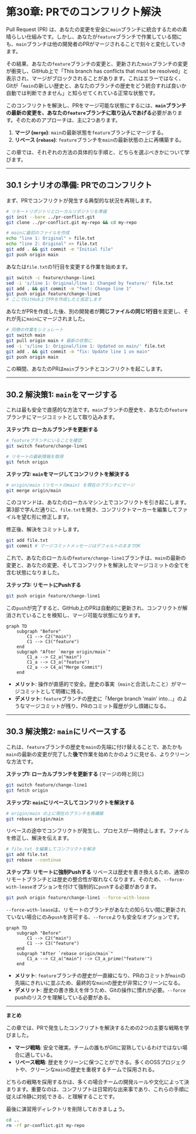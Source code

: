 # 第30章: PRでのコンフリクト解決

Pull Request (PR) は、あなたの変更を安全に`main`ブランチに統合するための素晴らしい仕組みです。しかし、あなたが`feature`ブランチで作業している間にも、`main`ブランチは他の開発者のPRがマージされることで刻々と変化していきます。

その結果、あなたの`feature`ブランチの変更と、更新された`main`ブランチの変更が衝突し、GitHub上で「This branch has conflicts that must be resolved」と表示され、マージがブロックされることがあります。これはエラーではなく、Gitが「`main`の新しい歴史と、あなたのブランチの歴史をどう統合すれば良いか自動では判断できません」と知らせてくれている正常な状態です。

このコンフリクトを解決し、PRをマージ可能な状態にするには、**`main`ブランチの最新の変更を、あなたの`feature`ブランチに取り込んであげる**必要があります。そのためのアプローチは、主に2つあります。

1.  **マージ (`merge`)**: `main`の最新状態を`feature`ブランチにマージする。
2.  **リベース (`rebase`)**: `feature`ブランチを`main`の最新状態の上に再構築する。

この章では、それぞれの方法の具体的な手順と、どちらを選ぶべきかについて学びます。

---
## 30.1 シナリオの準備: PRでのコンフリクト

まず、PRでコンフリクトが発生する典型的な状況を再現します。
```bash
# リモートリポジトリとローカルリポジトリを準備
git init --bare ../pr-conflict.git
git clone ../pr-conflict.git my-repo && cd my-repo

# mainに最初のファイルを作成
echo "line 1: Original" > file.txt
echo "line 2: Original" >> file.txt
git add . && git commit -m "Initial file"
git push origin main
```
あなたは`file.txt`の1行目を変更する作業を始めます。
```bash
git switch -c feature/change-line1
sed -i 's/line 1: Original/line 1: Changed by feature/' file.txt
git add . && git commit -m "feat: Change line 1"
git push origin feature/change-line1
# ここでGitHub上でPRを作成したと仮定します
```
あなたがPRを作成した後、別の開発者が**同じファイルの同じ1行目**を変更し、それが先に`main`にマージされました。
```bash
# 同僚の作業をシミュレート
git switch main
git pull origin main # 最新の状態に
sed -i 's/line 1: Original/line 1: Updated on main/' file.txt
git add . && git commit -m "fix: Update line 1 on main"
git push origin main
```
この瞬間、あなたのPRは`main`ブランチとコンフリクトを起こします。

---
## 30.2 解決策1: `main`をマージする

これは最も安全で直感的な方法です。`main`ブランチの歴史を、あなたの`feature`ブランチにマージコミットとして取り込みます。

**ステップ1: ローカルブランチを更新する**
```bash
# featureブランチにいることを確認
git switch feature/change-line1

# リモートの最新情報を取得
git fetch origin
```

**ステップ2: `main`をマージしてコンフリクトを解決する**
```bash
# origin/main (リモートのmain) を現在のブランチにマージ
git merge origin/main
```
このコマンドは、あなたのローカルマシン上でコンフリクトを引き起こします。第3部で学んだ通りに、`file.txt`を開き、コンフリクトマーカーを編集してファイルを望む形に修正します。

修正後、解決をコミットします。
```bash
git add file.txt
git commit # マージコミットメッセージはデフォルトのままでOK
```
これで、あなたのローカルの`feature/change-line1`ブランチは、`main`の最新の変更と、あなたの変更、そしてコンフリクトを解決したマージコミットの全てを含む状態になりました。

**ステップ3: リモートにPushする**
```bash
git push origin feature/change-line1
```
この`push`が完了すると、GitHub上のPRは自動的に更新され、コンフリクトが解消されていることを検知し、マージ可能な状態になります。

```mermaid
graph TD
    subgraph "Before"
        C1 --> C2("main")
        C1 --> C3("feature")
    end
    subgraph "After `merge origin/main`"
        C1_a --> C2_a("main")
        C1_a --> C3_a("feature")
        C2_a --> C4_a("Merge Commit")
    end
```
-   **メリット**: 操作が直感的で安全。歴史の事実（`main`と合流したこと）がマージコミットとして明確に残る。
-   **デメリット**: `feature`ブランチの歴史に「Merge branch 'main' into...」のようなマージコミットが残り、PRのコミット履歴が少し煩雑になる。

---
## 30.3 解決策2: `main`にリベースする

これは、`feature`ブランチの歴史を`main`の先端に付け替えることで、あたかも`main`の最新の変更が完了した**後で**作業を始めたかのように見せる、よりクリーンな方法です。

**ステップ1: ローカルブランチを更新する**
(マージの時と同じ)
```bash
git switch feature/change-line1
git fetch origin
```

**ステップ2: `main`にリベースしてコンフリクトを解決する**
```bash
# origin/main の上に現在のブランチを再構築
git rebase origin/main
```
リベースの途中でコンフリクトが発生し、プロセスが一時停止します。ファイルを修正し、解決を伝えます。
```bash
# file.txt を編集してコンフリクトを解決
git add file.txt
git rebase --continue
```

**ステップ3: リモートに強制Pushする**
リベースは歴史を書き換えるため、通常のリモートブランチとは歴史の整合性が取れなくなります。そのため、`--force-with-lease`オプションを付けて強制的に`push`する必要があります。
```bash
git push origin feature/change-line1 --force-with-lease
```
`--force-with-lease`は、リモートのブランチがあなたの知らない間に更新されていない場合にのみ`push`を許可する、`--force`よりも安全なオプションです。

```mermaid
graph TD
    subgraph "Before"
        C1 --> C2("main")
        C1 --> C3("feature")
    end
    subgraph "After `rebase origin/main`"
        C1_a --> C2_a("main") --> C3_a_prime("feature'")
    end
```
-   **メリット**: `feature`ブランチの歴史が一直線になり、PRのコミットが`main`の先端にきれいに並ぶため、最終的な`main`の歴史が非常にクリーンになる。
-   **デメリット**: 歴史の書き換えを伴うため、Gitの操作に慣れが必要。`--force` pushのリスクを理解している必要がある。

---
**まとめ**

この章では、PRで発生したコンフリプトを解決するための2つの主要な戦略を学びました。

-   **マージ戦略**: 安全で確実。チームの誰もがGitに習熟しているわけではない場合に適している。
-   **リベース戦略**: 歴史をクリーンに保つことができる。多くのOSSプロジェクトや、クリーンな`main`の歴史を重視するチームで採用される。

どちらの戦略を採用するかは、多くの場合チームの開発ルールや文化によって決まります。重要なのは、コンフリプトは日常的な出来事であり、これらの手順に従えば冷静に対処できる、と理解することです。

最後に演習用ディレクトリを削除しておきましょう。
```bash
cd ..
rm -rf pr-conflict.git my-repo
```
